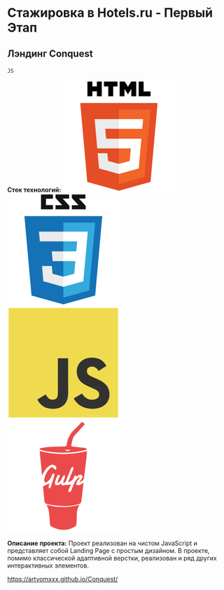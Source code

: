 # Стажировка в Hotels.ru - Первый Этап

## Лэндинг Conquest

`JS`

**Стек технологий:**
<img src="https://github.com/devicons/devicon/blob/master/icons/html5/html5-original-wordmark.svg">
<img src="https://github.com/devicons/devicon/blob/master/icons/css3/css3-original-wordmark.svg">
<img src="https://github.com/devicons/devicon/blob/master/icons/javascript/javascript-original.svg">
<img src="https://github.com/devicons/devicon/blob/master/icons/gulp/gulp-plain.svg">

**Описание проекта:** Проект реализован на чистом JavaScript и представляет собой
Landing Page с простым дизайном. В проекте, помимо классической адаптивной верстки,
реализован  и ряд других интерактивных элементов.

https://artyomxxx.github.io/Conquest/